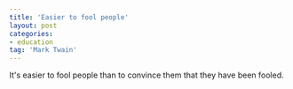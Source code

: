 ```yaml
---
title: 'Easier to fool people'
layout: post
categories:
- education
tag: 'Mark Twain'
---
```


It's easier to fool people than to convince them that they have been fooled.